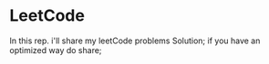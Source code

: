 # LeetCode
In this rep. i'll share my leetCode problems Solution;
if you have an optimized way do share;
